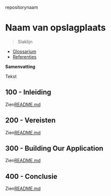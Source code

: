 repositorynaam

# Naam van opslagplaats

> Slaklijn

-   [Glossarium](./GLOSSARY.md)
-   [Referenties](./REFERENCES.md)

**Samenvatting**

Tekst

## 100 - Inleiding

Zien[README.md](./100/README.md)

## 200 - Vereisten

Zien[README.md](./200/README.md)

## 300 - Building Our Application

Zien[README.md](./300/README.md)

## 400 - Conclusie

Zien[README.md](./400/README.md)
